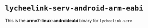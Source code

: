 # `lycheelink-serv-android-arm-eabi`

This is the **armv7-linux-androideabi** binary for `lycheelink-serv`
